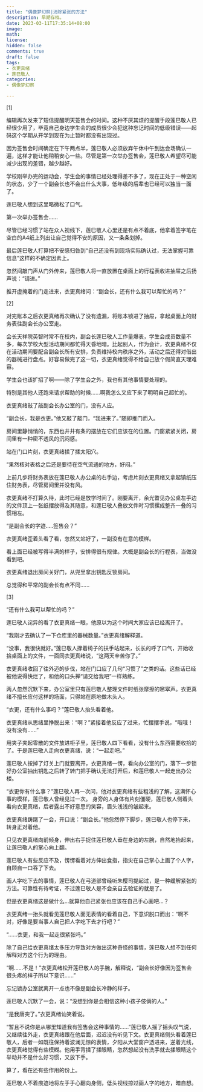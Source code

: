 ```yaml
---
title: "偶像梦幻祭|消除紧张的方法"
description: 早期存档。
date: 2023-03-11T17:35:14+08:00 
image: 
math: 
license: 
hidden: false
comments: true
draft: false
tags:
- 衣更真绪
- 莲巳敬人
categories:
- 偶像梦幻祭

---
```

[1]

编辑再次发来了短信提醒明天签售会的时间。这种不厌其烦的提醒手段莲巳敬人已经很少用了，毕竟自己身边学生会的成员很少会犯这种忘记时间的低级错误——起码这个学期从开学到现在为止暂时都没有出现过。

因为签售会时间确定在下午两点半，莲巳敬人必须放弃午休中午到达会场确认一遍，这样才能让他稍稍安心一些。尽管是第一次举办签售会，莲巳敬人希望尽可能减少出现的差错，越少越好。

学校刚举办完的运动会，学生会的事情已经处理得差不多了，现在正处于一种空闲的状态，少了一个副会长也不会出什么大事，低年级的后辈也已经可以独当一面了。

莲巳敬人想到这里略微松了口气。

第一次举办签售会......

尽管已经习惯了站在众人视线下，莲巳敬人心里还是有点不着底，他拿着签字笔在空白的A4纸上列出让自己觉得不安的原因，又一条条划掉。

最后莲巳敬人打算把不安感归咎到“自己还没有到现场实际确认过，无法掌握可靠信息”这样的不确定因素上。

忽然间敲门声从门外传来，莲巳敬人将一直放置在桌面上的行程表收进抽屉之后扬声说：“请进。”

推开虚掩着的门走进来，衣更真绪问：“副会长，还有什么我可以帮忙的吗？”

[2]

对完账本之后衣更真绪再次确认了没有遗漏，将账本锁进了抽屉，拿起桌面上的财务表往副会长办公室走。

会长天祥院英智时常不在校内，副会长莲巳敬人工作量爆表，学生会成员数量不多，每次学校大型活动期间都忙得天昏地暗。比起别人，作为会计，衣更真绪不仅在活动期间要配合副会长所有安排，负责维持校内秩序之外，活动之后还得对借出的器械进行盘点。好容易做完了这一切，衣更真绪觉得不给自己放个假简直天理难容。

学生会也该扩招了啊——除了学生会之外，我也有其他事情要处理的。

特别是其他人还跑来请求帮助的时候......啊我怎么又应下来了明明自己超忙的。

衣更真绪敲了敲副会长办公室的门，没有人应。

“副会长，我是衣更。”他又敲了敲门，“我进来了。”随即推门而入。

房间里静悄悄的，东西也井井有条的摆放在它们应该在的位置。门窗紧紧关闭，房间里有一种密不透风的沉闷感。

站在门口片刻，衣更真绪揉了揉太阳穴。

“果然核对表格之后还是要待在空气流通的地方，好闷。”

上前几步将财务表放在莲巳敬人办公桌的右手边，考虑片刻衣更真绪又拿起镇纸压住财务表，尽管房间里并没有风。

衣更真绪不打算久待，此时已经是放学时间了。刚要离开，余光瞥见办公桌左手边的文件顶上一张纸摆放得及其随意，和莲巳敬人叠放文件时习惯摞成整齐一叠的习惯相左。

“是副会长的字迹.....签售会？”

衣更真绪歪着头看了看，忽然又站好了，一副没有在意的模样。

看上面已经被写得半满的样子，安排得很有规律。大概是副会长的行程表，当做没看到吧。

衣更真绪退出房间关好门，从兜里拿出钥匙反锁房间。

总觉得和平常的副会长有点不同......

[3]

“还有什么我可以帮忙的吗？”

莲巳敬人诧异的看了衣更真绪一眼，他原以为这个时间大家应该已经离开了。

“我刚才去确认了一下仓库里的器械数量。”衣更真绪解释道。

“没事，我很快就好。”莲巳敬人撑着椅子的扶手站起来，长长的呼了口气，开始收拾桌面上的文件，一面同衣更真绪说，“这两天辛苦你了。”

衣更真绪收回了往外迈的步伐，站在门口应了几句“习惯了”之类的话。这些话已经被他说得快烂了，和他的口头禅“请交给我吧”一样熟练。

两人忽然沉默下来，办公室里只有莲巳敬人整理文件时纸张摩擦的窸窣声。衣更真绪不擅长应付这样的场面，只得站在原地做木头人。

“衣更，还有什么事吗？”莲巳敬人抬头看着他。

衣更真绪从思绪里挣脱出来：“啊？”紧接着他反应了过来，忙摆摆手说，“哦哦！没有没有......”

用夹子夹起零散的文件放进柜子里，莲巳敬人四下看看，没有什么东西需要收拾的了。于是莲巳敬人走向衣更真绪，说：“一起走吧。”

莲巳敬人按掉了灯关上门就要离开，衣更真绪一愣，看向办公室的门，落下一步锁好办公室抽出钥匙之后转了转门把手确认无法打开后，和莲巳敬人一起走出办公楼。

“衣更你有什么事？”莲巳敬人再一次问，他对衣更真绪有些粗浅的了解，这满怀心事的模样，莲巳敬人曾经见过一次。 身旁的人身体有片刻僵硬，莲巳敬人侧着头看向衣更真绪，后者露出不好意思的笑容，眉头浅浅的皱起来。

衣更真绪踌躇了一会，开口说：“副会长。”他忽然停下脚步，莲巳敬人也停下来，转身正对着他。

只见衣更真绪向前倾身，伸出右手捉住莲巳敬人垂在身边的左腕，自然地抬起来，让莲巳敬人的掌心向上翻。

莲巳敬人有些反应不及，愣愣看着对方伸出食指，指尖在自己掌心上画了个人字，自顾自一口吞了下去。

画人字吃下去的事情，莲巳敬人在弓道部曾经听朱樱司提起过，是一种缓解紧张的方法。可靠性有待考证，不过莲巳敬人是不会亲自去验证的就是了。

但是衣更真绪这是做什么...就算他自己紧张也应该在自己手心画吧...？

衣更真绪一抬头就看见莲巳敬人面无表情的看着自己，下意识脱口而出：“啊不对，好像是要当事人自己把人字吃下去才行吧？”

“……衣更，和我一起走很紧张吗。”

除了自己给衣更真绪太多压力导致对方做出这种奇怪的事情，莲巳敬人想不到任何解释对方这个行为的理由。

“啊......不是！”衣更真绪松开莲巳敬人的手腕，解释说，“副会长好像因为签售会很头疼的样子所以下意识......”

忘记锁办公室就离开一点也不像是副会长冷静的样子。

莲巳敬人沉默了一会，说：“没想到你是会相信这种小孩子伎俩的人。”

“是我唐突了。”衣更真绪讪笑着说。

“暂且不说你是从哪里知道我有签售会这种事情的......”莲巳敬人摇了摇头叹气说，又继续往外走，衣更真绪跟在他后面，迟迟没有听见下文。衣更真绪侧头看着莲巳敬人，后者一如既往保持着波澜无惊的表情，夕阳从大堂窗户透进来，逆着光线，衣更真绪觉得有些模糊。他用手背揉了揉眼睛，忽然想起没有洗手就去揉眼睛这个举动并不是什么好习惯，又放下手。

算了，看在还有些作用的份上。

莲巳敬人不着痕迹地将左手手心翻向身侧，低头视线掠过画人字的地方，暗自想。